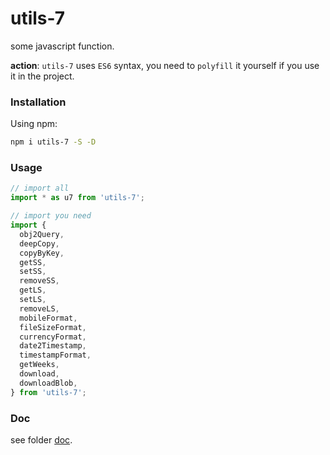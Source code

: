 # utils-7

some javascript function.

**action**: `utils-7` uses `ES6` syntax, you need to `polyfill` it yourself if you use it in the project.


### Installation
Using npm:
```sh
npm i utils-7 -S -D
```

### Usage
```js
// import all
import * as u7 from 'utils-7';

// import you need
import {
  obj2Query,
  deepCopy,
  copyByKey,
  getSS,
  setSS,
  removeSS,
  getLS,
  setLS,
  removeLS,
  mobileFormat,
  fileSizeFormat,
  currencyFormat,
  date2Timestamp,
  timestampFormat,
  getWeeks,
  download,
  downloadBlob,
} from 'utils-7';
```

### Doc
see folder [doc](./doc/doc.md).
